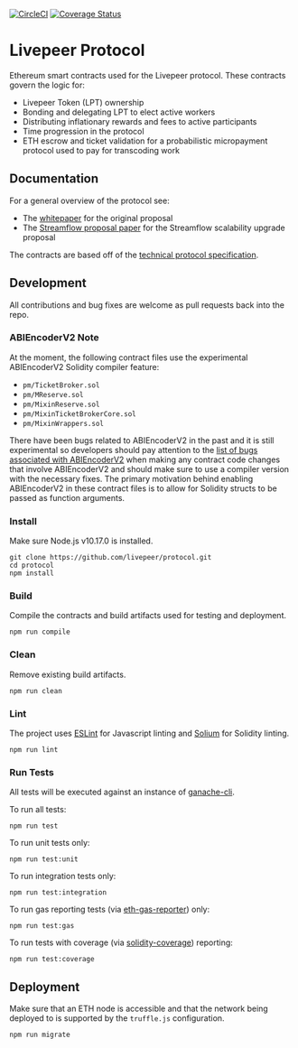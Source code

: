 [![CircleCI](https://img.shields.io/circleci/project/github/RedSparr0w/node-csgo-parser.svg)](https://circleci.com/gh/livepeer/protocol/tree/master)
[![Coverage Status](https://coveralls.io/repos/github/livepeer/protocol/badge.svg)](https://coveralls.io/github/livepeer/protocol)

# Livepeer Protocol

Ethereum smart contracts used for the Livepeer protocol. These contracts govern the logic for:

* Livepeer Token (LPT) ownership
* Bonding and delegating LPT to elect active workers
* Distributing inflationary rewards and fees to active participants
* Time progression in the protocol
* ETH escrow and ticket validation for a probabilistic micropayment protocol used to pay for transcoding work

## Documentation

For a general overview of the protocol see:

- The [whitepaper](http://github.com/livepeer/wiki/blob/master/WHITEPAPER.md) for the original proposal
- The [Streamflow proposal paper](https://github.com/livepeer/wiki/blob/master/STREAMFLOW.md) for the Streamflow scalability upgrade proposal

The contracts are based off of the [technical protocol specification](https://github.com/livepeer/wiki/tree/master/spec).

## Development

All contributions and bug fixes are welcome as pull requests back into the repo.

### ABIEncoderV2 Note

At the moment, the following contract files use the experimental ABIEncoderV2 Solidity compiler feature:

- `pm/TicketBroker.sol`
- `pm/MReserve.sol`
- `pm/MixinReserve.sol`
- `pm/MixinTicketBrokerCore.sol`
- `pm/MixinWrappers.sol`

There have been bugs related to ABIEncoderV2 in the past and it is still experimental so developers should pay attention to the [list of bugs associated with ABIEncoderV2](https://solidity.readthedocs.io/en/latest/bugs.html) when making any contract code changes that involve ABIEncoderV2 and should make sure to use a compiler version with the necessary fixes. The primary motivation behind enabling ABIEncoderV2 in these contract files is to allow for Solidity structs to be passed as function arguments. 

### Install 

Make sure Node.js v10.17.0 is installed.

```
git clone https://github.com/livepeer/protocol.git
cd protocol
npm install
```

### Build

Compile the contracts and build artifacts used for testing and deployment.

```
npm run compile
```

### Clean

Remove existing build artifacts.

```
npm run clean
```

### Lint

The project uses [ESLint](https://github.com/eslint/eslint) for Javascript linting and [Solium](https://github.com/duaraghav8/Ethlint) for Solidity linting.

```
npm run lint
```

### Run Tests

All tests will be executed against an instance of [ganache-cli](https://github.com/trufflesuite/ganache-cli).

To run all tests:

```
npm run test
```

To run unit tests only:

```
npm run test:unit
```

To run integration tests only:

```
npm run test:integration
```

To run gas reporting tests (via [eth-gas-reporter](https://github.com/cgewecke/eth-gas-reporter)) only:

```
npm run test:gas
```

To run tests with coverage (via [solidity-coverage](https://github.com/sc-forks/solidity-coverage)) reporting:

```
npm run test:coverage
```

## Deployment

Make sure that an ETH node is accessible and that the network being deployed to is supported by the `truffle.js` configuration.

```
npm run migrate
```
